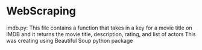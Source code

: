 # WebScraping


imdb.py:
This file contains a function that takes in a key for a movie title on IMDB and it returns the movie title, description, rating, and list of actors
This was creating using Beautiful Soup python package
